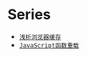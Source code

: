 # Series
+ [`浅析浏览器缓存`](/浅析浏览器缓存.md)
+ [`JavaScript函数重载`](/JavaScript函数重载（JavaScript%20Method%20Overloading）.md)
